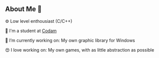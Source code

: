 ## About Me 👋
⚙️ Low level enthousiast (C/C++)

📖 I'm a student at [Codam](https://github.com/codam-coding-college)

🔭 I’m currently working on: My own graphic library for Windows

😍 I love working on: My own games, with as little abstraction as possible
